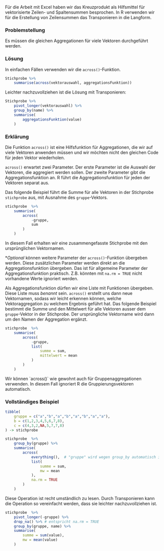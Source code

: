 Für die Arbeit mit Excel haben wir das Kreuzprodukt als Hilfsmittel für vektorisierte Zeilen- und Spaltensummen besprochen. In R verwenden wir für die Erstellung von Zeilensummen das Transponieren in die Langform. 

### Problemstellung

Es müssen die gleichen Aggregationen für viele Vektoren durchgeführt werden. 

### Lösung

In einfachen Fällen verwenden wir die `across()`-Funktion.

```R
Stichprobe %>%
    summarise(across(vektorauswahl, aggregationsFunktion)) 
```

Leichter nachzuvollziehen ist die Lösung mit Transponieren:

```R
Stichprobe %>%
    pivot_longer(vektorauswahl) %>% 
    group_by(name) %>%
    summarise(
        aggregationsFunktion(value)
    ) 
```

### Erklärung

Die Funktion `across()` ist eine Hilfsfunktion für Aggregationen, die wir auf  viele Vektoren anwenden müssen und wir möchten nicht den gleichen Code für jeden Vektor wiederholen. 

`across()` erwartet zwei Parameter. Der erste Parameter ist die Auswahl der Vektoren, die aggregiert werden sollen. Der zweite Parameter gibt die Aggregationsfunktion an. R führt die Aggregationsfunktion für jeden der Vektoren separat aus. 

Das folgende Beispiel führt die Summe für alle Vektoren in der Stichprobe `stichprobe` aus, mit Ausnahme des `gruppe`-Vektors. 

```R
stichprobe  %>% 
    summarise(
        across(
            -gruppe,
            sum
        )
    )
```

In diesem Fall erhalten wir eine zusammengefasste Stichprobe mit den ursprünglichen Vektornamen.

**Optional* können weitere Parameter der `across()`-Funktion übergeben werden. Diese zusätzlichen Parameter werden direkt an die Aggregationsfunktion übergeben. Das ist für allgemeine Parameter der Aggregationsfunktion praktisch. Z.B. könnten mit `na.rm = TRUE` nicht vorhandene Werte ignoriert werden.

Als Aggregationsfunktion dürfen wir eine Liste mit Funktionen übergeben. Diese Liste muss *benannt* sein. `across()` erstellt uns dann neue Vektornamen, sodass wir leicht erkennen können, welche Vektoraggregation zu welchem Ergebnis geführt hat. Das folgende Beispiel bestimmt die Summe und den Mittelwert für alle Vektoren ausser dem `gruppe`-Vektor in der Stichprobe. Der ursprüngliche Vektorname wird dann um den Namen der Aggregation ergänzt. 

```R
stichprobe  %>% 
    summarise(
        across(
            -gruppe,
            list(
                summe = sum, 
                mittelwert = mean
            )
        )
    )
```

<p class="alert alert-success" markdown="1">
Wir können `across()` wie gewohnt auch für Gruppenaggregationen verwenden. In diesem Fall ignoriert R die Gruppierungsvektoren automatisch.
</p>

### Vollständiges Beispiel

```R
tibble( 
    gruppe = c("a","b","a","b","a","b","a","a"), 
    b = c(1,2,3,4,5,6,7,8), 
    c = c(4,3,2,NA,5,7,7,8)
) -> stichprobe

stichprobe  %>% 
    group_by(gruppe) %>%
    summarise(
        across(
            everything(),  # "gruppe" wird wegen group_by automatisch ignoriert
            list(
                summe = sum, 
                mw = mean
            ), 
            na.rm = TRUE
        )
    )
```

Diese Operation ist recht umständlich zu lesen. Durch Transponieren kann die Operation so vereinfacht werden, dass sie leichter nachzuvollziehen ist. 

```R
stichprobe  %>% 
    pivot_longer(-gruppe) %>% 
    drop_na() %>% # entspricht na.rm = TRUE
    group_by(gruppe, name) %>%
    summarise(
        summe = sum(value),
        mw = mean(value)
    )
```
